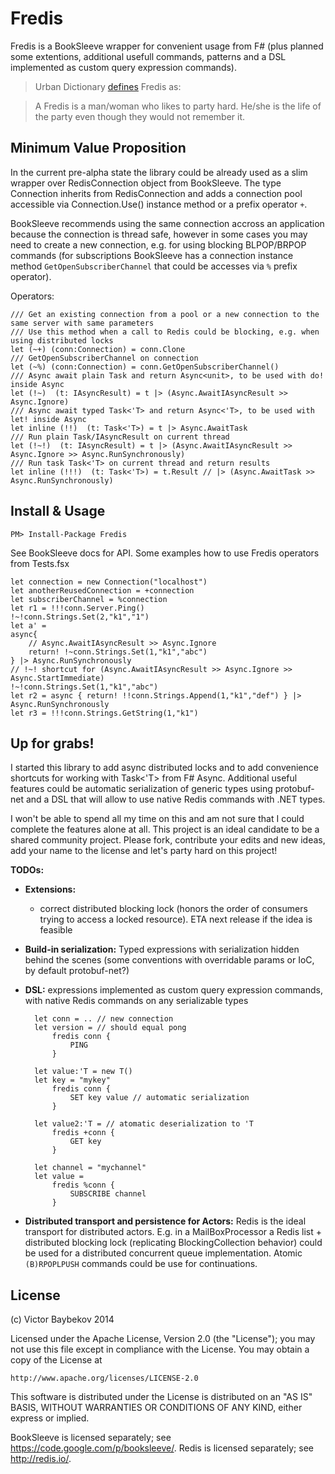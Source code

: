 Fredis
=======================
Fredis is a BookSleeve wrapper for convenient usage from F# (plus planned some extentions, 
additional usefull commands, patterns and a DSL implemented as custom query expression commands).

>Urban Dictionary [defines](http://www.urbandictionary.com/define.php?term=fredis) Fredis as:

>A Fredis is a man/woman who likes to party hard. He/she is the life of the party even though they would not remember it.


Minimum Value Proposition
----------------------
In the current pre-alpha state the library could be already used as a slim wrapper over RedisConnection 
object from BookSleeve. The type Connection inherits from RedisConnection and adds a connection pool
accessible via Connection.Use() instance method or a prefix operator `+`.

BookSleeve recommends using the same connection accross an application because the connection is thread safe,
however in some cases you may need to create a new connection, e.g. for using blocking BLPOP/BRPOP
commands (for subscriptions BookSleeve has a connection instance method `GetOpenSubscriberChannel` that could
be accesses via `%` prefix operator).

Operators:

	/// Get an existing connection from a pool or a new connection to the same server with same parameters
    /// Use this method when a call to Redis could be blocking, e.g. when using distributed locks
    let (~+) (conn:Connection) = conn.Clone
    /// GetOpenSubscriberChannel on connection
    let (~%) (conn:Connection) = conn.GetOpenSubscriberChannel()
    /// Async await plain Task and return Async<unit>, to be used with do! inside Async
    let (!~)  (t: IAsyncResult) = t |> (Async.AwaitIAsyncResult >> Async.Ignore)
    /// Async await typed Task<'T> and return Async<'T>, to be used with let! inside Async
    let inline (!!)  (t: Task<'T>) = t |> Async.AwaitTask
    /// Run plain Task/IAsyncResult on current thread
    let (!~!)  (t: IAsyncResult) = t |> (Async.AwaitIAsyncResult >> Async.Ignore >> Async.RunSynchronously)
    /// Run task Task<'T> on current thread and return results
    let inline (!!!)  (t: Task<'T>) = t.Result // |> (Async.AwaitTask >> Async.RunSynchronously)

Install & Usage
----------------------

	PM> Install-Package Fredis

See BookSleeve docs for API. Some examples how to use Fredis operators from Tests.fsx

	let connection = new Connection("localhost")
	let anotherReusedConnection = +connection
	let subscriberChannel = %connection
	let r1 = !!!conn.Server.Ping()
	!~!conn.Strings.Set(2,"k1","1")
	let a' = 
    async{
        // Async.AwaitIAsyncResult >> Async.Ignore
        return! !~conn.Strings.Set(1,"k1","abc")
    } |> Async.RunSynchronously
	// !~! shortcut for (Async.AwaitIAsyncResult >> Async.Ignore >> Async.StartImmediate)
	!~!conn.Strings.Set(1,"k1","abc") 
	let r2 = async { return! !!conn.Strings.Append(1,"k1","def") } |> Async.RunSynchronously
	let r3 = !!!conn.Strings.GetString(1,"k1")


Up for grabs!
----------------------
I started this library to add async distributed locks
and to add convenience shortcuts for working with Task<'T> from F# Async. Additional useful 
features could be automatic serialization of generic types using protobuf-net and
a DSL that will allow to use native Redis commands with .NET types. 


I won't be able to spend all my time on this and am not sure that I could complete the features alone at all.
This project is an ideal candidate to be a shared community project. Please fork, contribute your
 edits and new ideas, add your name to the license and let's party hard on this project!

**TODOs:**

- **Extensions:**
  * correct distributed blocking lock (honors the order of consumers trying to access a locked resource). ETA next release if the idea is feasible 


- **Build-in serialization:** 
Typed expressions with serialization hidden behind the scenes (some conventions with overridable params or IoC, by default protobuf-net?)

- **DSL:**
expressions implemented as custom query expression commands, with native Redis commands on any serializable types

		let conn = .. // new connection
		let version = // should equal pong
			fredis conn {
				PING
			}
	
		let value:'T = new T()
		let key = "mykey"
			fredis conn {
				SET key value // automatic serialization
			}	

		let value2:'T = // atomatic deserialization to 'T
			fredis +conn {
				GET key
			}

		let channel = "mychannel"
		let value = 
			fredis %conn {
				SUBSCRIBE channel
			}


- **Distributed transport and persistence for Actors:**
Redis is the ideal transport for distributed actors. E.g. in a MailBoxProcessor a Redis list + distributed blocking lock (replicating BlockingCollection behavior)
could be used for a distributed concurrent queue implementation. Atomic `(B)RPOPLPUSH` commands could be 
use for continuations.


License
----------------------

(c) Victor Baybekov 2014

Licensed under the Apache License, Version 2.0 (the "License");
you may not use this file except in compliance with the License.
You may obtain a copy of the License at

    http://www.apache.org/licenses/LICENSE-2.0

This software is distributed under the License is distributed on an "AS IS" BASIS,
WITHOUT WARRANTIES OR CONDITIONS OF ANY KIND, either express or implied.

BookSleeve is licensed separately; see https://code.google.com/p/booksleeve/.
Redis is licensed separately; see http://redis.io/.
